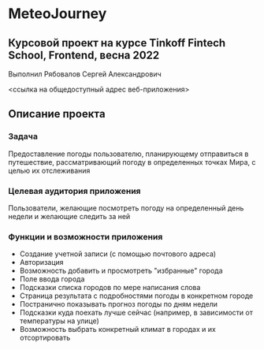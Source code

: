 # MeteoJourney

## Курсовой проект на курсе Tinkoff Fintech School, Frontend, весна 2022

Выполнил Рябовалов Сергей Александрович

<ссылка на общедоступный адрес веб-приложения>

## Описание проекта

### Задача

Предоставление погоды пользователю, планирующему отправиться в путешествие, рассматривающий погоду в определенных точках Мира, с целью их отслеживания

### Целевая аудитория приложения

Пользователи, желающие посмотреть погоду на определенный день недели и желающие следить за ней

### Функции и возможности приложения

- Создание учетной записи (с помощью почтового адреса)
- Авторизация
- Возможность добавить и просмотреть "избранные" города
- Поле ввода города
- Подсказки списка городов по мере написания слова
- Страница результата с подробностями погоды в конкретном городе
- Постранично показывать прогноз погоды по дням недели
- Подсказки куда поехать лучше сейчас (например, в зависимости от температуры на улице)
- Возможность выбрать конкретный климат в городах и их отсортировать
